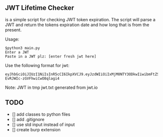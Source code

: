 ## JWT Lifetime Checker
is a simple script for checking JWT token expiration. The script will parse a JWT and return the tokens expiration date and how long that is from the present. 
 
Usage:
```
$python3 main.py
Enter a JWT
Paste in a JWT plz: [enter fresh jwt here]
```
Use the following format for jwt:
```
eyJhbGciOiJIUzI1NiIsInR5cCI6IkpXVCJ9.eyJzdWIiOiIxMjM0NTY3ODkwIiwibmFtZSI6IkpvaG4gRG9lIiwiaWF0IjoxNTE2MjM5MDIyLCJleHAiOjE2MzA1MzEzNzB9.VUf5k9sVYyyqCDU1G-EvRJWIc-zGVFhwiCwO8qlagi4
```
Note: JWT in tmp jwt.txt generated from jwt.io

## TODO
- [] add classes to python files
- [] add .gitignore
- [] use std input instead of input
- [] create burp extension